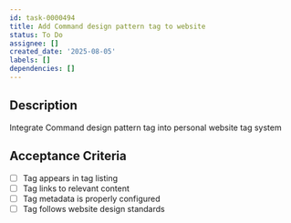 ```yaml
---
id: task-0000494
title: Add Command design pattern tag to website
status: To Do
assignee: []
created_date: '2025-08-05'
labels: []
dependencies: []
---
```


## Description

Integrate Command design pattern tag into personal website tag system

## Acceptance Criteria

- [ ] Tag appears in tag listing
- [ ] Tag links to relevant content
- [ ] Tag metadata is properly configured
- [ ] Tag follows website design standards
